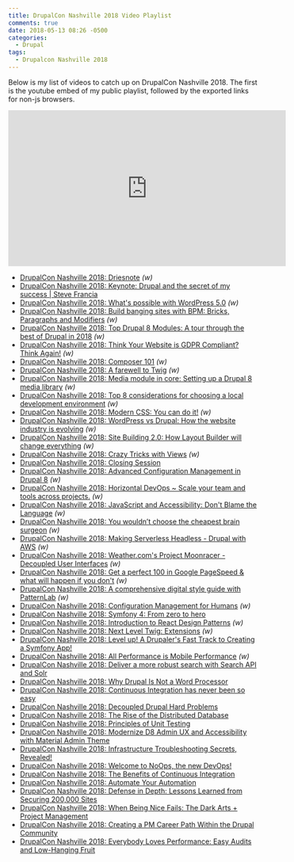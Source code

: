 ```yaml
---
title: DrupalCon Nashville 2018 Video Playlist
comments: true
date: 2018-05-13 08:26 -0500
categories:
  - Drupal
tags:
  - Drupalcon Nashville 2018
---
```


Below is my list of videos to catch up on DrupalCon Nashville 2018. The first is the youtube embed of my public playlist, followed by the exported links for non-js browsers.

<iframe width="560" height="315" src="https://www.youtube.com/embed/videoseries?list=PLHdTfMnfIBBIRQBp5IzyS3dsC8rC44iEC" frameborder="0" allow="autoplay; encrypted-media" allowfullscreen></iframe>

* [DrupalCon Nashville 2018: Driesnote](https://www.youtube.com/watch?v=8HkOdpNT8Ec) _(w)_
* [DrupalCon Nashville 2018: Keynote: Drupal and the secret of my success \| Steve Francia](https://www.youtube.com/watch?v=EJo9tPXGPo8)
* [DrupalCon Nashville 2018: What's possible with WordPress 5.0](https://www.youtube.com/watch?v=C9ilO4e5lEg) _(w)_
* [DrupalCon Nashville 2018: Build banging sites with BPM: Bricks, Paragraphs and Modifiers](https://www.youtube.com/watch?v=AClSyOC2KKk) _(w)_
* [DrupalCon Nashville 2018: Top Drupal 8 Modules: A tour through the best of Drupal in 2018](https://www.youtube.com/watch?v=yrrPN1pfmA4) _(w)_
* [DrupalCon Nashville 2018: Think Your Website is GDPR Compliant? Think Again!](https://www.youtube.com/watch?v=Y48A7oQx4zQ) _(w)_
* [DrupalCon Nashville 2018: Composer 101](https://www.youtube.com/watch?v=GlkvEn3MjTI) _(w)_
* [DrupalCon Nashville 2018: A farewell to Twig](https://www.youtube.com/watch?v=gYKA1t_PB0s) _(w)_
* [DrupalCon Nashville 2018: Media module in core: Setting up a Drupal 8 media library](https://www.youtube.com/watch?v=grYtgcZyQBA) _(w)_
* [DrupalCon Nashville 2018: Top 8 considerations for choosing a local development environment](https://www.youtube.com/watch?v=G9kz0MPpq4o) _(w)_
* [DrupalCon Nashville 2018: Modern CSS: You can do it!](https://www.youtube.com/watch?v=7ICxtqpdo_g) _(w)_
* [DrupalCon Nashville 2018: WordPress vs Drupal: How the website industry is evolving](https://www.youtube.com/watch?v=IvaVbPyX5eE) _(w)_
* [DrupalCon Nashville 2018: Site Building 2.0: How Layout Builder will change everything](https://www.youtube.com/watch?v=xTuOeyx9JLQ) _(w)_
* [DrupalCon Nashville 2018: Crazy Tricks with Views](https://www.youtube.com/watch?v=X6_FyInRQ-I) _(w)_
* [DrupalCon Nashville 2018: Closing Session](https://www.youtube.com/watch?v=nFxLfML0U28)
* [DrupalCon Nashville 2018: Advanced Configuration Management in Drupal 8](https://www.youtube.com/watch?v=x2kYZhgUSU0) _(w)_
* [DrupalCon Nashville 2018: Horizontal DevOps ~ Scale your team and tools across projects.](https://www.youtube.com/watch?v=zpb84OuOzzY) _(w)_
* [DrupalCon Nashville 2018: JavaScript and Accessibility: Don't Blame the Language](https://www.youtube.com/watch?v=elRWQnzlfcw) _(w)_
* [DrupalCon Nashville 2018: You wouldn’t choose the cheapest brain surgeon](https://www.youtube.com/watch?v=pLYWbHTerHg) _(w)_
* [DrupalCon Nashville 2018: Making Serverless Headless - Drupal with AWS](https://www.youtube.com/watch?v=3oW-hwUvy8A) _(w)_
* [DrupalCon Nashville 2018: Weather.com's Project Moonracer - Decoupled User Interfaces](https://www.youtube.com/watch?v=zn04u3mAQ8o) _(w)_
* [DrupalCon Nashville 2018: Get a perfect 100 in Google PageSpeed & what will happen if you don't](https://www.youtube.com/watch?v=YeqlItR9U9E) _(w)_
* [DrupalCon Nashville 2018: A comprehensive digital style guide with PatternLab](https://www.youtube.com/watch?v=uXSksmlenio) _(w)_
* [DrupalCon Nashville 2018: Configuration Management for Humans](https://www.youtube.com/watch?v=nLUHG5WTO60) _(w)_
* [DrupalCon Nashville 2018: Symfony 4: From zero to hero](https://www.youtube.com/watch?v=g6wrBxWlZUI)
* [DrupalCon Nashville 2018: Introduction to React Design Patterns](https://www.youtube.com/watch?v=iM1oqED26S4) _(w)_
* [DrupalCon Nashville 2018: Next Level Twig: Extensions](https://www.youtube.com/watch?v=iwNl7CD9z3o) _(w)_
* [DrupalCon Nashville 2018: Level up! A Drupaler's Fast Track to Creating a Symfony App!](https://www.youtube.com/watch?v=htWU90pTd1A)
* [DrupalCon Nashville 2018: All Performance is Mobile Performance](https://www.youtube.com/watch?v=DmUVyBYHIVA) _(w)_
* [DrupalCon Nashville 2018: Deliver a more robust search with Search API and Solr](https://www.youtube.com/watch?v=LzWM9jpr354)
* [DrupalCon Nashville 2018: Why Drupal Is Not a Word Processor](https://www.youtube.com/watch?v=W6lM-9SbGrc)
* [DrupalCon Nashville 2018: Continuous Integration has never been so easy](https://www.youtube.com/watch?v=UOpmmo_P1JU)
* [DrupalCon Nashville 2018: Decoupled Drupal Hard Problems](https://www.youtube.com/watch?v=3wHl0_jHpzU)
* [DrupalCon Nashville 2018: The Rise of the Distributed Database](https://www.youtube.com/watch?v=wDHgJSV-s3c)
* [DrupalCon Nashville 2018: Principles of Unit Testing](https://www.youtube.com/watch?v=EcPuQe3lVDM)
* [DrupalCon Nashville 2018: Modernize D8 Admin UX and Accessibility with Material Admin Theme](https://www.youtube.com/watch?v=0c8pfsJSZ-c)
* [DrupalCon Nashville 2018: Infrastructure Troubleshooting Secrets, Revealed!](https://www.youtube.com/watch?v=4HH4xBx2tWE)
* [DrupalCon Nashville 2018: Welcome to NoOps, the new DevOps!](https://www.youtube.com/watch?v=ogn7XT8AV2U)
* [DrupalCon Nashville 2018: The Benefits of Continuous Integration](https://www.youtube.com/watch?v=PpwxYspFP7Y)
* [DrupalCon Nashville 2018: Automate Your Automation](https://www.youtube.com/watch?v=Qu0HOCaeLUk)
* [DrupalCon Nashville 2018: Defense in Depth: Lessons Learned from Securing 200,000 Sites](https://www.youtube.com/watch?v=lcAsaY4XaG0)
* [DrupalCon Nashville 2018: When Being Nice Fails: The Dark Arts + Project Management](https://www.youtube.com/watch?v=RgSsTH0eaEg)
* [DrupalCon Nashville 2018: Creating a PM Career Path Within the Drupal Community](https://www.youtube.com/watch?v=SBsLWwels-0)
* [DrupalCon Nashville 2018: Everybody Loves Performance: Easy Audits and Low-Hanging Fruit](https://www.youtube.com/watch?v=JwtJKWbY9V8)


